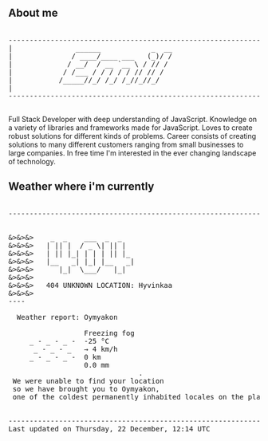 ## About me

<pre>

--------------------------------------------------------------------------------------
|			    ______            _  __
|			   / ____/____ ___   (_)/ /
|			  / __/  / __ `__ \ / // / 
|			 / /___ / / / / / // // /  
|			/_____//_/ /_/ /_//_//_/   
|                           
--------------------------------------------------------------------------------------

</pre>

Full Stack Developer with deep understanding of JavaScript. Knowledge on a variety of libraries and frameworks made for JavaScript. Loves to create robust solutions for different kinds of problems. Career consists of creating solutions to many different customers ranging from small businesses to large companies. In free time I'm interested in the ever changing landscape of technology. 



## Weather where i'm currently  

<pre>

--------------------------------------------------------------------------------------


<span class="eb91">&>&>&>    _  _    ___  _  _        </span>
<span class="eb91">&>&>&>   | || |  / _ \| || |         </span>
<span class="eb91">&>&>&>   | || |_| | | | || |_         </span>
<span class="eb91">&>&>&>   |__   _| |_| |__   _|         </span>
<span class="eb91">&>&>&>      |_|  \___/   |_|       </span>
<span class="eb91">&>&>&>                          </span>
<span class="eb91">&>&>&>   404 UNKNOWN LOCATION: Hyvinkaa   </span>
<span class="eb91">&>&>&>                    </span>
----
 
  Weather report: Oymyakon  
    
                  Freezing fog  
     _ - _ - _ -  -25 °C  
      _ - _ - _   → 4 km/h  
     _ - _ - _ -  0 km  
                  0.0 mm  
                               .
<span class="eb91"> We were unable to find your location </span>
<span class="eb91"> so we have brought you to Oymyakon, </span>
<span class="eb91"> one of the coldest permanently inhabited locales on the planet. </span>


--------------------------------------------------------------------------------------
Last updated on Thursday, 22 December, 12:14 UTC
</pre>
